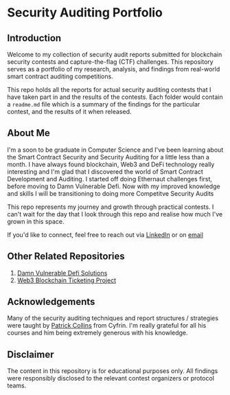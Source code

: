 # Security Auditing Portfolio

## Introduction

Welcome to my collection of security audit reports submitted for blockchain security contests and capture-the-flag (CTF) challenges. This repository serves as a portfolio of my research, analysis, and findings from real-world smart contract auditing competitions.

This repo holds all the reports for actual security auditing contests that I have taken part in and the results of the contests. Each folder would contain a `readme.md` file which is a summary of the findings for the particular contest, and the results of it when released.

## About Me

I'm a soon to be graduate in Computer Science and I've been learning about the Smart Contract Security and Security Auditing for a little less than a month. I have always found blockchain, Web3 and DeFi technology really interesting and I'm glad that I discovered the world of Smart Contract Development and Auditing. I started off doing Ethernaut challenges first, before moving to Damn Vulnerable Defi. Now with my improved knowledge and skills I will be transitioning to doing more Competitve Security Audits

This repo represents my journey and growth through practical contests. I can't wait for the day that I look through this repo and realise how much I've grown in this space.

If you'd like to connect, feel free to reach out via [LinkedIn](https://www.linkedin.com/in/azriel-lee-5b8914213/) or on [email](mailto:azriel20005@gmail.com)

## Other Related Repositories

1. [Damn Vulnerable Defi Solutions](https://github.com/azriellee/damn-vulnerable-defi.git)
2. [Web3 Blockchain Ticketing Project](https://github.com/SumitShinde0702/IS4302.git)

## Acknowledgements

Many of the security auditing techniques and report structures / strategies were taught by [Patrick Collins](https://github.com/patrickalphac) from Cyfrin. I'm really grateful for all his courses and him being extremely generous with his knowledge.

## Disclaimer

The content in this repository is for educational purposes only. All findings were responsibly disclosed to the relevant contest organizers or protocol teams.
